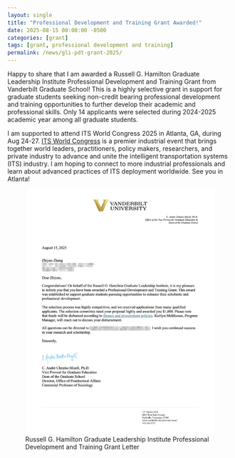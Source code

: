 ```yaml
---
layout: single
title: "Professional Development and Training Grant Awarded!"
date: 2025-08-15 00:00:00 -0500
categories: [grant]
tags: [grant, professional development and training]
permalink: /news/gli-pdt-grant-2025/
---
```


Happy to share that I am awarded a Russell G. Hamilton Graduate Leadership Institute Professional Development and Training Grant from Vanderbilt Graduate School! This is a highly selective grant in support for graduate students seeking non-credit bearing professional development and training opportunities to further develop their academic and professional skills. Only 14 applicants were selected during 2024-2025 academic year among all graduate students.

I am supported to attend ITS World Congress 2025 in Atlanta, GA, during Aug 24-27. [ITS World Congress](https://www.itsamericaevents.com/world-congress/en-us.html#/) is a premier industrial event that brings together world leaders, practitioners, policy makers, researchers, and private industry to advance and unite the intelligent transportation systems (ITS) industry. I am hoping to connect to more industrial professionals and learn about advanced practices of ITS deployment worldwide. See you in Atlanta!

<figure>
  <img src="/assets/images/gli-pdt-grant.png" alt="Professional Development and Training Grant Letter">
  <figcaption>Russell G. Hamilton Graduate Leadership Institute Professional Development and Training Grant Letter</figcaption>
</figure>